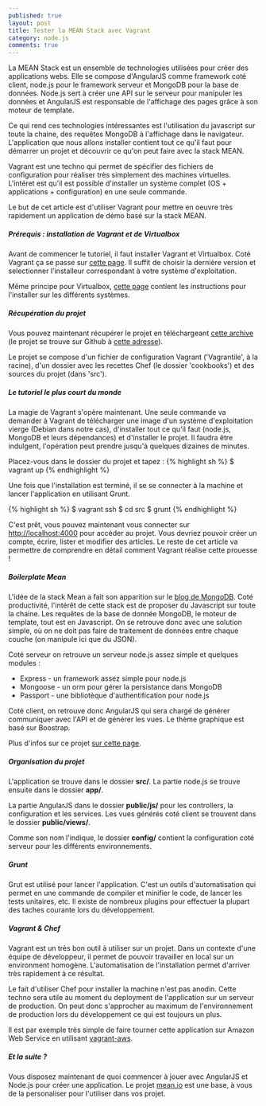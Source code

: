 ```yaml
---
published: true
layout: post
title: Tester la MEAN Stack avec Vagrant
category: node.js
comments: true
---
```


La MEAN Stack est un ensemble de technologies utilisées pour créer des applications webs. Elle se compose d'AngularJS comme framework coté client, node.js pour le framework serveur et MongoDB pour la base de données. Node.js sert à créer une API sur le serveur pour manipuler les données et AngularJS est responsable de l'affichage des pages grâce à son moteur de template. 

Ce qui rend ces technologies intéressantes est l'utilisation du javascript sur toute la chaine, des requêtes MongoDB à l'affichage dans le navigateur. L'application que nous allons installer contient tout ce qu'il faut pour démarrer un projet et découvrir ce qu'on peut faire avec la stack MEAN.

Vagrant est une techno qui permet de spécifier des fichiers de configuration pour réaliser très simplement des machines virtuelles. L'intéret est qu'il est possible d'installer un système complet (OS + applications + configuration) en une seule commande.

Le but de cet article est d'utiliser Vagrant pour mettre en oeuvre très rapidement un application de démo basé sur la stack MEAN.

<!--more-->

##### Prérequis : installation de Vagrant et de Virtualbox

Avant de commencer le tutoriel, il faut installer Vagrant et Virtualbox. Coté Vagrant ça se passe sur <a href="http://downloads.vagrantup.com/" target="_blank">cette page</a>. Il suffit de choisir la dernière version et selectionner l'installeur correspondant à votre système d'exploitation.

Même principe pour Virtualbox, <a href="https://www.virtualbox.org/wiki/Downloads" target="_blank">cette page</a> contient les instructions pour l'installer sur les différents systèmes.

##### Récupération du projet

Vous pouvez maintenant récupérer le projet en téléchargeant <a href="https://github.com/Toam/mean-vagrant/archive/master.zip" target="_blank">cette archive</a> (le projet se trouve sur Github à <a href="https://github.com/Toam/mean-vagrant" target="_blank">cette adresse</a>).

Le projet se compose d'un fichier de configuration Vagrant ('Vagrantile', à la racine), d'un dossier avec les recettes Chef (le dossier 'cookbooks') et des sources du projet (dans 'src').

##### Le tutoriel le plus court du monde

La magie de Vagrant s'opère maintenant. Une seule commande va demander à Vagrant de télécharger une image d'un système d'exploitation vierge (Debian dans notre cas), d'installer tout ce qu'il faut (node.js, MongoDB et leurs dépendances) et d'installer le projet. Il faudra être indulgent, l'opération peut prendre jusqu'à quelques dizaines de minutes.

Placez-vous dans le dossier du projet et tapez :
{% highlight sh %}
$ vagrant up
{% endhighlight %}

Une fois que l'installation est terminé, il se se connecter à la machine et lancer l'application en utilisant Grunt.

{% highlight sh %}
$ vagrant ssh
$ cd src
$ grunt
{% endhighlight %}

C'est prêt, vous pouvez maintenant vous connecter sur <a href="http://localhost:4000" target="_blank">http://localhost:4000</a> pour accéder au projet. Vous devriez pouvoir créer un compte, écrire, lister et modifier des articles. Le reste de cet article va permettre de comprendre en détail comment Vagrant réalise cette prouesse !

##### Boilerplate Mean

L'idée de la stack Mean a fait son apparition sur le <a href="http://blog.mongodb.org/post/49262866911/the-mean-stack-mongodb-expressjs-angularjs-and" target="_blank">blog de MongoDB</a>. Coté productivité, l'intérêt de cette stack est de proposer du Javascript sur toute la chaine. Les requêtes de la base de donnée MongoDB, le moteur de template, tout est en Javascript. On se retrouve donc avec une solution simple, où on ne doit pas faire de traitement de données entre chaque couche (on manipule ici que du JSON).

Coté serveur on retrouve un serveur node.js assez simple et quelques modules : 
- Express - un framework assez simple pour node.js
- Mongoose - un orm pour gérer la persistance dans MongoDB
- Passport - une bibliotèque d'authentification pour node.js

Coté client, on retrouve donc AngularJS qui sera chargé de générer communiquer avec l'API et de générer les vues. Le thème graphique est basé sur Boostrap.

Plus d'infos sur ce projet <a href="http://www.mean.io/" target="_blank">sur cette page</a>.

##### Organisation du projet

L'application se trouve dans le dossier **src/**. La partie node.js se trouve ensuite dans le dossier **app/**. 

La partie AngularJS dans le dossier **public/js/** pour les controllers, la configuration et les services. Les vues générés coté client se trouvent dans le dossier **public/views/**.

Comme son nom l'indique, le dossier **config/** contient la configuration coté serveur pour les différents environnements.

##### Grunt

Grut est utilisé pour lancer l'application. C'est un outils d'automatisation qui permet en une commande de compiler et minifier le code, de lancer les tests unitaires, etc. Il existe de nombreux plugins pour effectuer la plupart des taches courante lors du développement.

##### Vagrant & Chef

Vagrant est un très bon outil à utiliser sur un projet. Dans un contexte d'une équipe de développeur, il permet de pouvoir travailler en local sur un environment homogène. L'automatisation de l'installation permet d'arriver très rapidement à ce résultat.

Le fait d'utiliser Chef pour installer la machine n'est pas anodin. Cette techno sera utile au moment du deployment de l'application sur un serveur de production. On peut donc s'approcher au maximum de l'environnement de production lors du développement ce qui est toujours un plus. 

Il est par exemple très simple de faire tourner cette application sur Amazon Web Service en utilisant <a href="https://github.com/mitchellh/vagrant-aws" target="_blank">vagrant-aws</a>.

##### Et la suite ?

Vous disposez maintenant de quoi commencer à jouer avec AngularJS et Node.js pour créer une application. Le projet <a href="http://www.mean.io" target="_blank">mean.io</a> est une base, à vous de la personaliser pour l'utiliser dans vos projet.
